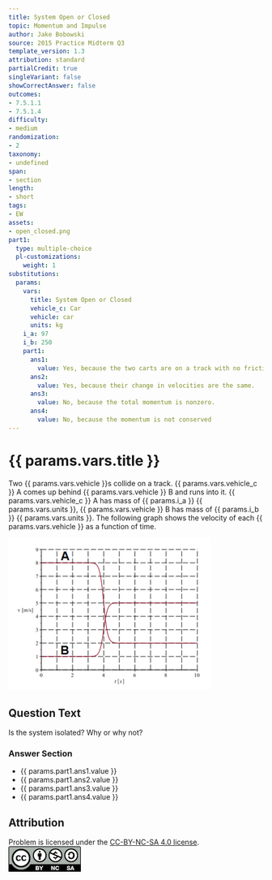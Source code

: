 ```yaml
---
title: System Open or Closed
topic: Momentum and Impulse
author: Jake Bobowski
source: 2015 Practice Midterm Q3
template_version: 1.3
attribution: standard
partialCredit: true
singleVariant: false
showCorrectAnswer: false
outcomes:
- 7.5.1.1
- 7.5.1.4
difficulty:
- medium
randomization:
- 2
taxonomy:
- undefined
span:
- section
length:
- short
tags:
- EW
assets:
- open_closed.png
part1:
  type: multiple-choice
  pl-customizations:
    weight: 1
substitutions:
  params:
    vars:
      title: System Open or Closed
      vehicle_c: Car
      vehicle: car
      units: kg
    i_a: 97
    i_b: 250
    part1:
      ans1:
        value: Yes, because the two carts are on a track with no friction.
      ans2:
        value: Yes, because their change in velocities are the same.
      ans3:
        value: No, because the total momentum is nonzero.
      ans4:
        value: No, because the momentum is not conserved
---
```

# {{ params.vars.title }}
Two {{ params.vars.vehicle }}s collide on a track. {{ params.vars.vehicle_c }}  A comes up behind {{ params.vars.vehicle }}  B and runs into it.
{{ params.vars.vehicle_c }} A has mass of {{ params.i_a }} {{ params.vars.units }}, {{ params.vars.vehicle }} B has mass of {{ params.i_b }} {{ params.vars.units }}.
The following graph shows the velocity of each {{ params.vars.vehicle }} as a function of time.

<img alt="A velocity versus time graph where {{ params.vars.vehicle }} A has an initial velocity of 8 meters per second and {{ params.vars.vehicle }} B has an initial velocity of 1 meter per second. The two {{ params.vars.vehicle }}s collide at around 4 seconds. The velocity of {{ params.vars.vehicle }} A decreases to 2 meters per second and the velocity of {{ params.vars.vehicle }} B increases to 5 meters per second." src="open_closed.png" width=400>

## Question Text

Is the system isolated? Why or why not?

### Answer Section

- {{ params.part1.ans1.value }}
- {{ params.part1.ans2.value }}
- {{ params.part1.ans3.value }}
- {{ params.part1.ans4.value }}

## Attribution

Problem is licensed under the [CC-BY-NC-SA 4.0 license](https://creativecommons.org/licenses/by-nc-sa/4.0/).<br> ![The Creative Commons 4.0 license requiring attribution-BY, non-commercial-NC, and share-alike-SA license.](https://raw.githubusercontent.com/firasm/bits/master/by-nc-sa.png)